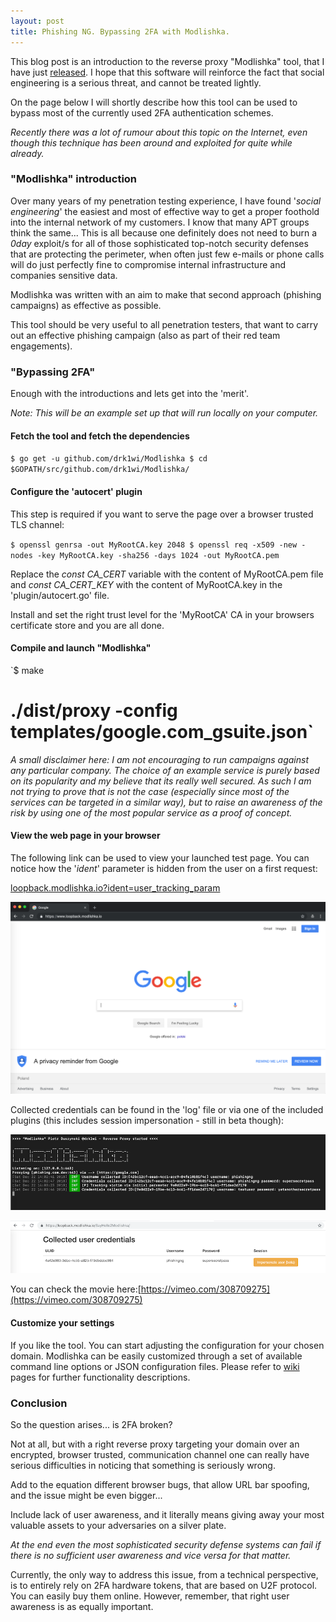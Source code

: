 ```yaml
---
layout: post
title: Phishing NG. Bypassing 2FA with Modlishka.
---
```


This blog post is an introduction to the reverse proxy "Modlishka" tool, that I have just [released](https://github.com/drk1wi/Modlishka). 
I hope that this software will reinforce the fact that social engineering is a serious threat, and cannot be treated lightly.


On the page below I will shortly describe how this tool can be used to bypass most of the currently used 2FA authentication schemes.

_Recently there was a lot of rumour about this topic on the Internet, even though this technique has been around and exploited for quite while already._

### "Modlishka" introduction

Over many years of my penetration testing experience, I have found '_social engineering_'  the easiest and most of effective way to get a proper foothold into the internal network of my customers. I know that many APT groups think the same...
This is all because one definitely does not need to burn a _0day_ exploit/s for all of those sophisticated top-notch security defenses that are protecting the perimeter, when often just few e-mails or phone calls will do just perfectly fine to compromise internal infrastructure and companies sensitive data.  


Modlishka was written with an aim to make that second approach (phishing campaigns) as effective as possible.

This tool should be very useful to all penetration testers, that want to carry out an effective phishing campaign (also as part of their red team engagements).  


### "Bypassing 2FA"

Enough with the introductions and lets get into the 'merit'.

_Note: This will be an example set up that will run locally on your computer._ 

 #### Fetch the tool and fetch the dependencies

`$ go get -u github.com/drk1wi/Modlishka
$ cd $GOPATH/src/github.com/drk1wi/Modlishka/`

    
#### Configure the 'autocert' plugin 
 
 This step is required if you want to serve the page over a browser trusted TLS channel:
 
`$ openssl genrsa -out MyRootCA.key 2048
$ openssl req -x509 -new -nodes -key MyRootCA.key -sha256 -days 1024 -out MyRootCA.pem`

Replace the _const CA_CERT_ variable with the content of MyRootCA.pem file and _const CA_CERT_KEY_  with the content of MyRootCA.key in the 'plugin/autocert.go' file.

Install and set the right trust level for the 'MyRootCA' CA in your browsers certificate store and you are all done.

####  Compile and launch "Modlishka" 
    
`$ make
# ./dist/proxy  -config templates/google.com_gsuite.json`

_A small disclaimer here: I am not encouraging to run campaigns against any particular company. The choice of an example service is purely based on its popularity and my believe that its really well secured. As such I am not trying to prove that is not the case (especially since most of the services can be targeted in a similar way), but to raise an awareness of the risk by using one of the most popular service as a proof of concept._

#### View the web page in your browser

The following link can be used to view your launched test page. You can notice how the '_ident_' parameter is hidden from the user on a first request:

[loopback.modlishka.io?ident=user_tracking_param](https://loopback.modlishka.io?ident=user_tracking_param)


![alt text](https://raw.githubusercontent.com/drk1wi/assets/master/a08114f83b1a4b9ae4401c4e56a90df9a072be5f.png)

Collected credentials can be found in the 'log' file or via one of the included plugins (this includes session impersonation - still in beta though):

![alt text](https://raw.githubusercontent.com/drk1wi/assets/master/7d0426a133a85a46a76a424574bf5a2acf99815e.png)

![alt text](https://raw.githubusercontent.com/drk1wi/assets/master/779e2185531eadb81996045fe56952860efd7c08.png)

You can check the movie here:[https://vimeo.com/308709275](https://vimeo.com/308709275)

#### Customize your settings

If you like the tool. You can start adjusting the configuration for your chosen domain.
Modlishka can be easily customized through a set of available command line options or JSON configuration files.
Please refer to [wiki](https://github.com/drk1wi/Modlishka/wiki)  pages for further functionality descriptions. 

### Conclusion

So the question arises... is 2FA broken? 

Not at all, but with a right reverse proxy targeting your domain over an encrypted, browser trusted, communication channel one can really have serious difficulties in noticing that something is seriously wrong.

Add to the equation different browser bugs, that allow URL bar spoofing, and the issue might be even bigger...

Include lack of user awareness, and it literally means giving away your most valuable assets to your adversaries on a silver plate. 

_At the end even the most sophisticated security defense systems can fail if there is no sufficient user awareness and vice versa for that matter._


Currently, the only way to address this issue, from a technical perspective, is to entirely rely on 2FA hardware tokens, that are based on U2F protocol. You can easily buy them online. 
However, remember, that right user awareness is as equally important.

